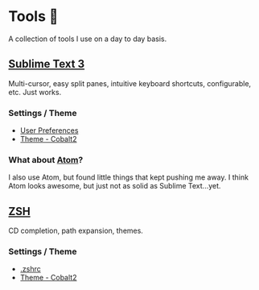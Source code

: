# Tools :wrench:
A collection of tools I use on a day to day basis.

## [Sublime Text 3](https://www.sublimetext.com/3)
Multi-cursor, easy split panes, intuitive keyboard shortcuts, configurable, etc.  Just works.

### Settings / Theme
* [User Preferences](https://github.com/sturdynut/tools/blob/master/Preferences.sublime-settings)
* [Theme - Cobalt2](https://github.com/wesbos/cobalt2)

### What about [Atom](https://atom.io/)?
I also use Atom, but found little things that kept pushing me away.  I think Atom looks awesome, but just not as solid as Sublime Text...yet.

## [ZSH](http://ohmyz.sh/)
CD completion, path expansion, themes.

### Settings / Theme
* [.zshrc](https://github.com/sturdynut/tools/blob/master/.zshrc)
* [Theme - Cobalt2](https://github.com/wesbos/Cobalt2-iterm0)
